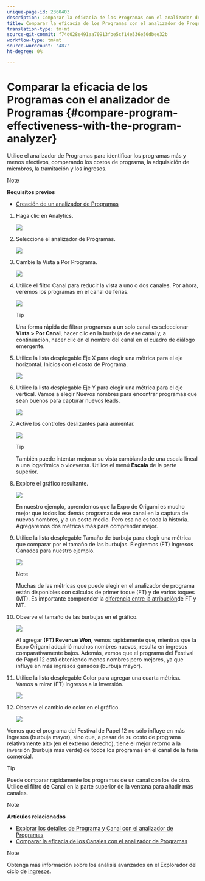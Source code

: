```yaml
---
unique-page-id: 2360403
description: Comparar la eficacia de los Programas con el analizador de Programas - Documentos de marketing - Documentación del producto
title: Comparar la eficacia de los Programas con el analizador de Programas
translation-type: tm+mt
source-git-commit: f74d028e491aa70913fbe5cf14e536e50dbee32b
workflow-type: tm+mt
source-wordcount: '487'
ht-degree: 0%

---
```



# Comparar la eficacia de los Programas con el analizador de Programas {#compare-program-effectiveness-with-the-program-analyzer}

Utilice el analizador de Programas para identificar los programas más y menos efectivos, comparando los costos de programa, la adquisición de miembros, la tramitación y los ingresos.

>[!NOTE]
>
>**Requisitos previos**
>
>* [Creación de un analizador de Programas](create-a-program-analyzer.md)


1. Haga clic en Analytics.

   ![](assets/image2014-9-17-18-3a50-3a30.png)

1. Seleccione el analizador de Programas.

   ![](assets/image2014-9-17-18-3a50-3a37.png)

1. Cambie la Vista a Por Programa.

   ![](assets/image2014-9-17-18-3a50-3a44.png)

1. Utilice el filtro Canal para reducir la vista a uno o dos canales. Por ahora, veremos los programas en el canal de ferias.

   ![](assets/image2014-9-17-18-3a51-3a2.png)

   >[!TIP]
   >
   >Una forma rápida de filtrar programas a un solo canal es seleccionar **Vista > Por Canal**, hacer clic en la burbuja de ese canal y, a continuación, hacer clic en el nombre del canal en el cuadro de diálogo emergente.

1. Utilice la lista desplegable Eje X para elegir una métrica para el eje horizontal. Inicios con el costo de Programa.

   ![](assets/image2014-9-17-18-3a52-3a16.png)

1. Utilice la lista desplegable Eje Y para elegir una métrica para el eje vertical. Vamos a elegir Nuevos nombres para encontrar programas que sean buenos para capturar nuevos leads.

   ![](assets/image2014-9-17-18-3a52-3a26.png)

1. Active los controles deslizantes para aumentar.

   ![](assets/image2014-9-17-18-3a53-3a9.png)

   >[!TIP]
   >
   >También puede intentar mejorar su vista cambiando de una escala lineal a una logarítmica o viceversa. Utilice el menú **Escala** de la parte superior.

1. Explore el gráfico resultante.

   ![](assets/image2014-9-17-18-3a53-3a49.png)

   En nuestro ejemplo, aprendemos que la Expo de Origami es mucho mejor que todos los demás programas de ese canal en la captura de nuevos nombres, y a un costo medio. Pero esa no es toda la historia. Agregaremos dos métricas más para comprender mejor.

1. Utilice la lista desplegable Tamaño de burbuja para elegir una métrica que comparar por el tamaño de las burbujas. Elegiremos (FT) Ingresos Ganados para nuestro ejemplo.

   ![](assets/image2014-9-17-18-3a54-3a25.png)

   >[!NOTE]
   >
   >Muchas de las métricas que puede elegir en el analizador de programa están disponibles con cálculos de primer toque (FT) y de varios toques (MT). Es importante comprender la [diferencia entre la atribución](/help/marketo/product-docs/reporting/revenue-cycle-analytics/revenue-tools/attribution/understanding-attribution.md)de FT y MT.

1. Observe el tamaño de las burbujas en el gráfico.

   ![](assets/image2014-9-17-18-3a54-3a57.png)

   Al agregar **(FT) Revenue Won**, vemos rápidamente que, mientras que la Expo Origami adquirió muchos nombres nuevos, resulta en ingresos comparativamente bajos. Además, vemos que el programa del Festival de Papel 12 está obteniendo menos nombres pero mejores, ya que influye en más ingresos ganados (burbuja mayor).

1. Utilice la lista desplegable Color para agregar una cuarta métrica. Vamos a mirar (FT) Ingresos a la Inversión.

   ![](assets/image2014-9-17-18-3a55-3a33.png)

1. Observe el cambio de color en el gráfico.

   ![](assets/image2014-9-17-18-3a55-3a47.png)

Vemos que el programa del Festival de Papel 12 no sólo influye en más ingresos (burbuja mayor), sino que, a pesar de su costo de programa relativamente alto (en el extremo derecho), tiene el mejor retorno a la inversión (burbuja más verde) de todos los programas en el canal de la feria comercial.

>[!TIP]
>
>Puede comparar rápidamente los programas de un canal con los de otro. Utilice el filtro **de** Canal en la parte superior de la ventana para añadir más canales.

>[!NOTE]
>
>**Artículos relacionados**
>
>* [Explorar los detalles de Programa y Canal con el analizador de Programas](explore-program-and-channel-details-with-the-program-analyzer.md)
>* [Comparar la eficacia de los Canales con el analizador de Programas](compare-channel-effectiveness-with-the-program-analyzer.md)


>[!NOTE]
>
>Obtenga más información sobre los análisis avanzados en el Explorador del ciclo de [ingresos](http://docs.marketo.com/display/docs/revenue+cycle+analytics).
